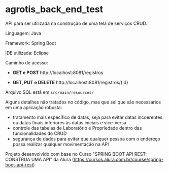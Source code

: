 # agrotis_back_end_test
API para ser utilizada na construção de uma tela de serviços CRUD.

Linguagem: Java

Framework: Spring Boot

IDE utilizada: Eclipse

Caminho de acesso:
* **GET e POST**
http://localhost:8081/registros

* **GET, PUT e DELETE**
http://localhost:8081/registros/{id}


Arquivo SQL está em ```src/main/resources/```

Alguns detalhes não tratados no código, mas que sei que são necessários em uma aplicação robusta:

* tratamento mais específico de datas, seja para evitar datas incoerentes ou datas finais inferiores às datas iniciais e vice-versa
* controle das tabelas de Laboratório e Propriedade dentro das funcionalidades do CRUD
* segurança de dados para evitar que qualquer pessoa com o endereço possa realizar qualquer movimentação na API


Projeto desenvolvido com base no Curso "SPRING BOOT API REST: CONSTRUA UMA API" da Alura (https://cursos.alura.com.br/course/spring-boot-api-rest)
